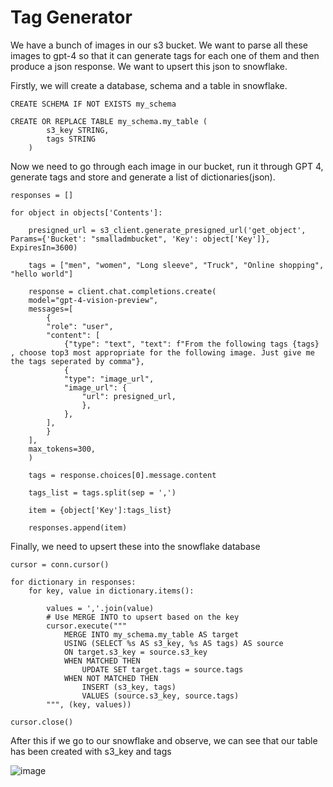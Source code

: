 # Tag Generator

We have a bunch of images in our s3 bucket. We want to parse all these images to gpt-4 so that it can generate tags for each one of them and then produce a json response. We want to upsert this json to snowflake.

Firstly, we will create a database, schema and a table in snowflake.

```
CREATE SCHEMA IF NOT EXISTS my_schema

CREATE OR REPLACE TABLE my_schema.my_table (
        s3_key STRING,
        tags STRING
    )
```

Now we need to go through each image in our bucket, run it through GPT 4, generate tags and store and generate a list of dictionaries(json).

```
responses = []

for object in objects['Contents']:

    presigned_url = s3_client.generate_presigned_url('get_object', Params={'Bucket': "smalladmbucket", 'Key': object['Key']}, ExpiresIn=3600)

    tags = ["men", "women", "Long sleeve", "Truck", "Online shopping", "hello world"]

    response = client.chat.completions.create(
    model="gpt-4-vision-preview",
    messages=[
        {
        "role": "user",
        "content": [
            {"type": "text", "text": f"From the following tags {tags} , choose top3 most appropriate for the following image. Just give me the tags seperated by comma"},
            {
            "type": "image_url",
            "image_url": {
                "url": presigned_url,
                },
            },
        ],
        }
    ],
    max_tokens=300,
    )

    tags = response.choices[0].message.content

    tags_list = tags.split(sep = ',')

    item = {object['Key']:tags_list}

    responses.append(item)
```

Finally, we need to upsert these into the snowflake database

```
cursor = conn.cursor()

for dictionary in responses:
    for key, value in dictionary.items():

        values = ','.join(value)
        # Use MERGE INTO to upsert based on the key
        cursor.execute("""
            MERGE INTO my_schema.my_table AS target
            USING (SELECT %s AS s3_key, %s AS tags) AS source
            ON target.s3_key = source.s3_key
            WHEN MATCHED THEN
                UPDATE SET target.tags = source.tags
            WHEN NOT MATCHED THEN
                INSERT (s3_key, tags)
                VALUES (source.s3_key, source.tags)
        """, (key, values))

cursor.close()
```

After this if we go to our snowflake and observe, we can see that our table has been created with s3_key and tags

![image](https://github.com/AlgoDM-Fall2023-Team2/Assignment_5/assets/39706219/6e930903-d488-4701-949f-71ca0b6c2d29)
